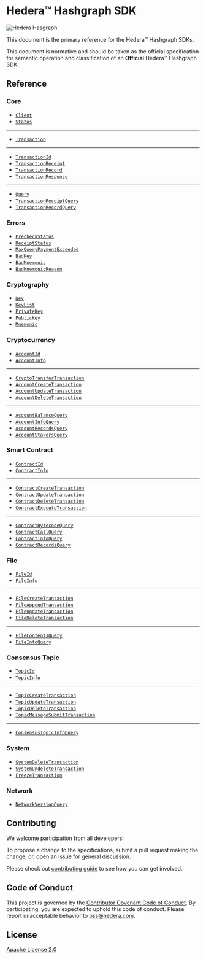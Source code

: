 # Hedera™ Hashgraph SDK

![Hedera Hasgraph](https://www.hedera.com/logo-capital-hbar-wordmark.jpg)

This document is the primary reference for the Hedera™ Hashgraph SDKs.

This document is normative and should be taken as the official specification for
semantic operation and classification of an **Official** Hedera™ Hashgraph SDK.

## Reference

### Core

* [`Client`](reference/core/Client.md)
* [`Status`](reference/Status.md)

---

* [`Transaction`](reference/core/Transaction.md)

---

* [`TransactionId`](reference/TransactionId.md)
* [`TransactionReceipt`](reference/TransactionReceipt.md)
* [`TransactionRecord`](reference/TransactionRecord.md)
* [`TransactionResponse`](reference/TransactionResponse.md)

---

* [`Query`](reference/core/Query.md)
* [`TransactionReceiptQuery`](reference/TransactionReceiptQuery.md)
* [`TransactionRecordQuery`](reference/TransactionRecordQuery.md)

### Errors

* [`PrecheckStatus`](reference/error/PrecheckStatus.md)
* [`ReceiptStatus`](reference/error/ReceiptStatus.md)
* [`MaxQueryPaymentExceeded`](reference/cryptography/MaxQueryPaymentExceeded.md)
* [`BadKey`](reference/error/BadKey.md)
* [`BadMnemonic`](reference/error/BadMnemonic.md)
* [`BadMnemonicReason`](reference/error/BadMnemonicReason.md)

### Cryptography

* [`Key`](reference/cryptography/Key.md)
* [`KeyList`](reference/cryptography/KeyList.md)
* [`PrivateKey`](reference/cryptography/PrivateKey.md)
* [`PublicKey`](reference/cryptography/PublicKey.md)
* [`Mnemonic`](reference/cryptography/Mnemonic.md)

### Cryptocurrency

* [`AccountId`](reference/AccountId.md)
* [`AccountInfo`](reference/AccountInfo.md)

---

* [`CryptoTransferTransaction`](reference/CryptoTransferTransaction.md)
* [`AccountCreateTransaction`](reference/AccountCreateTransaction.md)
* [`AccountUpdateTransaction`](reference/AccountUpdateTransaction.md)
* [`AccountDeleteTransaction`](reference/AccountDeleteTransaction.md)

---

* [`AccountBalanceQuery`](reference/AccountBalanceQuery.md)
* [`AccountInfoQuery`](reference/AccountInfoQuery.md)
* [`AccountRecordsQuery`](reference/AccountRecordsQuery.md)
* [`AccountStakersQuery`](reference/AccountStakersQuery.md)

### Smart Contract

* [`ContractId`](reference/ContractId.md)
* [`ContractInfo`](reference/ContractInfo.md)

---

* [`ContractCreateTransaction`](reference/ContractCreateTransaction.md)
* [`ContractUpdateTransaction`](reference/ContractUpdateTransaction.md)
* [`ContractDeleteTransaction`](reference/ContractDeleteTransaction.md)
* [`ContractExecuteTransaction`](reference/ContractExecuteTransaction.md)

---

* [`ContractBytecodeQuery`](reference/ContractBytecodeQuery.md)
* [`ContractCallQuery`](reference/ContractCallQuery.md)
* [`ContractInfoQuery`](reference/ContractInfoQuery.md)
* [`ContractRecordsQuery`](reference/ContractRecordsQuery.md)

### File

* [`FileId`](reference/FileId.md)
* [`FileInfo`](reference/FileInfo.md)

---

* [`FileCreateTransaction`](reference/FileCreateTransaction.md)
* [`FileAppendTransaction`](reference/FileAppendTransaction.md)
* [`FileUpdateTransaction`](reference/FileUpdateTransaction.md)
* [`FileDeleteTransaction`](reference/FileDeleteTransaction.md)

---

* [`FileContentsQuery`](reference/FileContentsQuery.md)
* [`FileInfoQuery`](reference/FileInfoQuery.md)

### Consensus Topic

* [`TopicId`](reference/TopicId.md)
* [`TopicInfo`](reference/TopicInfo.md)

---

* [`TopicCreateTransaction`](reference/TopicCreateTransaction.md)
* [`TopicUpdateTransaction`](reference/TopicUpdateTransaction.md)
* [`TopicDeleteTransaction`](reference/TopicDeleteTransaction.md)
* [`TopicMessageSubmitTransaction`](reference/TopicMessageSubmitTransaction.md)

---

* [`ConsensusTopicInfoQuery`](reference/ConsensusTopicInfoQuery.md)

### System

* [`SystemDeleteTransaction`](reference/SystemDeleteTransaction.md)
* [`SystemUndeleteTransaction`](reference/SystemUndeleteTransaction.md)
* [`FreezeTransaction`](reference/FreezeTransaction.md)

### Network

* [`NetworkVersionQuery`](reference/NetworkVersionQuery.md)

## Contributing

We welcome participation from all developers!

To propose a change to the specifications, submit a pull request making the
change; or, open an issue for general discussion.

Please check out 
[contributing guide](https://github.com/hashgraph/.github/blob/main/CONTRIBUTING.md)
to see how you can get involved.

## Code of Conduct

This project is governed by the
[Contributor Covenant Code of Conduct](https://github.com/hashgraph/.github/blob/main/CODE_OF_CONDUCT.md). By
participating, you are expected to uphold this code of conduct. Please report unacceptable behavior
to [oss@hedera.com](mailto:oss@hedera.com).

## License

[Apache License 2.0](LICENSE)
